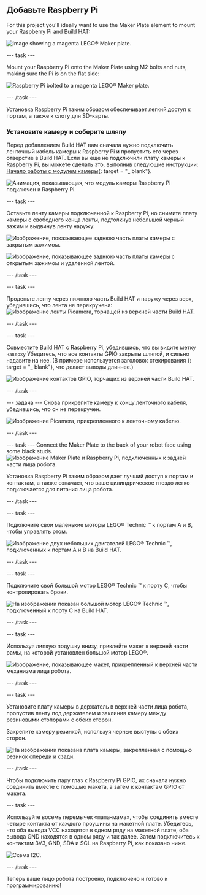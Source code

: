 ## Добавьте Raspberry Pi

For this project you'll ideally want to use the Maker Plate element to mount your Raspberry Pi and Build HAT:

![Image showing a magenta LEGO® Maker plate.](images/build_10.png)

--- task ---

Mount your Raspberry Pi onto the Maker Plate using M2 bolts and nuts, making sure the Pi is on the flat side:

 ![Raspberry Pi bolted to a magenta LEGO® Maker plate.](images/build_11.jpg)

--- /task ---

Установка Raspberry Pi таким образом обеспечивает легкий доступ к портам, а также к слоту для SD-карты.

### Установите камеру и соберите шляпу

Перед добавлением Build HAT вам сначала нужно подключить ленточный кабель камеры к Raspberry Pi и пропустить его через отверстие в Build HAT. Если вы еще не подключили плату камеры к Raspberry Pi, вы можете сделать это, выполнив следующие инструкции: [Начало работы с модулем камеры](https://projects.raspberrypi.org/en/projects/getting-started-with-picamera){: target = "_ blank"}.

![Анимация, показывающая, что модуль камеры Raspberry Pi подключен к Raspberry Pi.](images/connect-camera.gif)

--- task ---

Оставьте ленту камеры подключенной к Raspberry Pi, но снимите плату камеры с свободного конца ленты, подтолкнув небольшой черный зажим и выдвинув ленту наружу:

![Изображение, показывающее заднюю часть платы камеры с закрытым зажимом.](images/build_12.jpg)

![Изображение, показывающее заднюю часть платы камеры с открытым зажимом и удаленной лентой.](images/build_13.jpg)

--- /task ---

--- task ---

Проденьте ленту через нижнюю часть Build HAT и наружу через верх, убедившись, что лента не перекручена: ![Изображение ленты Picamera, торчащей из верхней части Build HAT.](images/build_14.jpg)

--- /task ---

--- task ---

Совместите Build HAT с Raspberry Pi, убедившись, что вы видите метку `наверху` Убедитесь, что все контакты GPIO закрыты шляпой, и сильно надавите на нее. (В примере используется заголовок стекирования [](https://www.adafruit.com/product/2223){: target = "_ blank"}, что делает выводы длиннее.)

![Изображение контактов GPIO, торчащих из верхней части Build HAT.](images/build_15.jpg)

--- /task ---

--- задача --- Снова прикрепите камеру к концу ленточного кабеля, убедившись, что он не перекручен.

![Изображение Picamera, прикрепленного к ленточному кабелю.](images/build_16.jpg)

--- /task ---

--- task --- Connect the Maker Plate to the back of your robot face using some black studs. ![Изображение Maker Plate и Raspberry Pi, подключенных к задней части лица робота.](images/build_17.jpg)

Установка Raspberry Pi таким образом дает лучший доступ к портам и контактам, а также означает, что ваше цилиндрическое гнездо легко подключается для питания лица робота.

--- /task ---

--- task ---

Подключите свои маленькие моторы LEGO® Technic ™ к портам A и B, чтобы управлять ртом.

![Изображение двух небольших двигателей LEGO® Technic ™, подключенных к портам A и B на Build HAT.](images/build_18.jpg)

--- /task ---

--- task ---

Подключите свой большой мотор LEGO® Technic ™ к порту C, чтобы контролировать брови.

![На изображении показан большой мотор LEGO® Technic ™, подключенный к порту C на Build HAT.](images/build_19.jpg)

--- /task ---

--- task ---

Используя липкую подушку внизу, приклейте макет к верхней части рамы, на которой установлен большой мотор LEGO®.

![Изображение, показывающее макет, прикрепленный к верхней части механизма лица робота.](images/build_20.jpg)

--- /task ---

--- task ---

Установите плату камеры в держатель в верхней части лица робота, пропустив ленту под держателем и заклинив камеру между резиновыми стопорами с обеих сторон.

Закрепите камеру резинкой, используя черные выступы с обеих сторон.

![На изображении показана плата камеры, закрепленная с помощью резинок спереди и сзади.](images/build_21.jpg)

--- /task ---

Чтобы подключить пару глаз к Raspberry Pi GPIO, их сначала нужно соединить вместе с помощью макета, а затем к контактам GPIO от макета.

--- task ---

Используйте восемь перемычек «папа-мама», чтобы соединить вместе четыре контакта от каждого проушины на макетной плате. Убедитесь, что оба вывода VCC находятся в одном ряду на макетной плате, оба вывода GND находятся в одном ряду и так далее. Затем подключитесь к контактам 3V3, GND, SDA и SCL на Raspberry Pi, как показано ниже.

![Схема I2C.](images/eye_wiring.png)

--- /task ---

Теперь ваше лицо робота построено, подключено и готово к программированию!





